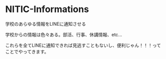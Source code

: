 # NITIC-Informations
学校のあらゆる情報をLINEに通知させる

学校からの情報は色々ある。部活、行事、休講情報、etc...

これらを全てLINEに通知できれば見逃すこともないし、便利じゃん！！！ってことでやってきます。
